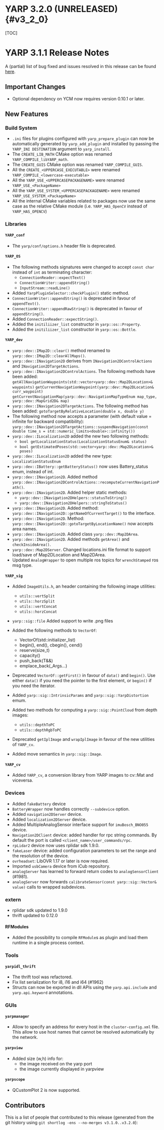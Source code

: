 YARP 3.2.0 (UNRELEASED)                                                {#v3_2_0}
=======================

[TOC]

YARP 3.1.1 Release Notes
========================


A (partial) list of bug fixed and issues resolved in this release can be found
[here](https://github.com/robotology/yarp/issues?q=label%3A%22Fixed+in%3A+YARP+v3.2.0%22).


Important Changes
-----------------

* Optional dependency on YCM now requires version 0.10.1 or later.


New Features
------------

### Build System

* `.ini` files for plugins configured with `yarp_prepare_plugin` can now be
   automatically generated by `yarp_add_plugin` and installed by passing the
   `YARP_INI DESTINATION` argument to `yarp_install`.
* The `CREATE_LIB_MATH` CMake option was renamed `YARP_COMPILE_libYARP_math`.
* The `CREATE_GUIS` CMake option was renamed `YARP_COMPILE_GUIS`.
* All the `CREATE_<UPPERCASE_EXECUTABLE>` were renamed
  `YARP_COMPILE_<lowercase-executable>`
* All the `YARP_USE_<UPPERCASEPACKAGENAME>` were renamed
  `YARP_USE_<PackageName>`
* All the `YARP_USE_SYSTEM_<UPPERCASEPACKAGENAME>` were renamed
  `YARP_USE_SYSTEM_<PackageName>`
* All the internal CMake variables related to packages now use the same case
  as the relative CMake module (i.e. `YARP_HAS_OpenCV` instead of
  `YARP_HAS_OPENCV`)


### Libraries

#### `YARP_conf`

* The `yarp/conf/options.h` header file is deprecated.

#### `YARP_OS`

* The following methods signatures were changed to accept `const char` instead
  of `int` as terminating character:
    * `ConnectionReader::expectText()`
    * `ConnectionWriter::appendString()`
    * `InputStream::readLine()`
* Added `YarpPluginSelector::checkPlugin()` static method.
* `ConnectionWriter::appendString()` is deprecated in favour of `appendText()`.
* `ConnectionWriter::appendRawString()` is deprecated in favour of
  `appendString()`.
* Added `ConnectionReader::expectString()`.
* Added the `initiliizer_list` constructor in `yarp::os::Property`.
* Added the `initiliizer_list` constructor in `yarp::os::Bottle`.

#### `YARP_dev`

* `yarp::dev::IMap2D::clear()` method renamed to
  `yarp::dev::IMap2D::clearAllMaps()`.
* `yarp::dev::INavigation2D` derives from `INavigation2DControlActions`
  and `INavigation2DTargetActions`.
* `yarp::dev::INavigation2DControlActions`. The following methods have been
  added:
  `getAllNavigationWaypoints(std::vector<yarp::dev::Map2DLocation>& waypoints)`
  `getCurrentNavigationWaypoint(yarp::dev::Map2DLocation& curr_waypoint)`
  `getCurrentNavigationMap(yarp::dev::NavigationMapTypeEnum map_type, yarp::dev::MapGrid2D& map)`
* `yarp::dev::INavigation2DTargetActions`. The following method has been added:
  `gotoTargetByRelativeLocation(double x, double y)`
* The following method now accepts a parameter (with default value = infinite
  for backward compatibility):
  `yarp::dev::INavigation2DTargetActions::suspendNavigation(const double time_s = std::numeric_limits<double>::infinity())`
* `yarp::dev::ILocalization2D` added the new two following methods:
  - `bool getLocalizationStatus(LocalizationStatusEnum& status)`
  - `bool getEstimatedPoses(std::vector<yarp::dev::Map2DLocation>& poses)`
* `yarp::dev::ILocalization2D` added the new type: `LocalizationStatusEnum`
* `yarp::dev::IBattery::getBatteryStatus()` now uses Battery_status enum,
  instead of int.
* `yarp::dev::INavigation2D`. Added method
  `yarp::dev::INavigation2DControlActions::recomputeCurrentNavigationPath()`.
* `yarp::dev::INavigation2D`. Added helper static methods:
  - `yarp::dev::INavigation2DHelpers::statusToString()`
  - `yarp::dev::INavigation2DHelpers::stringToStatus()`
* `yarp::dev::INavigation2D`. Added method:
  `yarp::dev::INavigation2D::getNameOfCurrentTarget()` to the interface.
* `yarp::dev::INavigation2D`. Method:
  `yarp::dev::INavigation2D::gotoTargetByLocationName()` now accepts area names.
* `yarp::dev::INavigation2D`. Added class `yarp::dev::Map2DArea`.
* `yarp::dev::INavigation2D`. Added methods `getArea()` and `checkInsideArea()`.
* `yarp::dev::Map2DServer`. Changed locations.ini file format to support
  load/save of Map2DLocation and Map2DArea.
* Updated `AnalogWrapper` to open multiple ros topics for `wrenchStamped`
    ros msg type.

#### `YARP_sig`

* Added `ImageUtils.h`, an header containing the following image utilities:
  - `utils::vertSplit`
  - `utils::horzSplit`
  - `utils::vertConcat`
  - `utils::horzConcat`
* `yarp::sig::file` Added support to write .png files

* Added the following methods to `VectorOf`:
  - VectorOf(std::initializer_list<T>)
  - begin(), end(), cbegin(), cend()
  - reserve(size_t)
  - capacity()
  - push_back(T&&)
  - emplace_back(_Args...)
* Deprecated `VectorOf::getFirst()` in favour of `data()` and `begin()`.
  Use either `data()` if you need the pointer to the first element, or `begin()`
  if you need the iterator.
* Added `yarp::sig::IntrinsicParams` and `yarp::sig::YarpDistortion` emum.
* Added two methods for computing a `yarp::sig::PointCloud` from depth images:
  - `utils::depthToPC`
  - `utils::depthRgbToPC`
* Deprecated `getIplImage` and `wrapIplImage` in favour of the new utilities of
  `YARP_cv`.
* Added move semantics in `yarp::sig::Image`.

#### `YARP_cv`

* Added `YARP_cv`, a conversion library from YARP images to cv::Mat and
  viceversa.

### Devices

* Added `fakeBattery` device
* `BatteryWrapper` now handles correctly `--subdevice` option.
* Added `navigation2DServer` device.
* Added `localization2DServer` device.
* Added MultipleAnalogSensor interface support for `imuBosch_BNO055` device.
* `Navigation2DClient` device: added handler for rpc string commands.
  By default the  port is called `<client_name>/user_commands/rpc`.
* `rpLidar2` device now uses rplidar sdk 1.9.0.
* `fakeLaser` device: added configuration parameters to set the range and the
  resolution of the device. 
* `ovrheadset`: LibOVR 1.17 or later is now required.
* Imported `usbCamera` device from iCub repository.
* `analogServer` has learned to forward return codes to `analogSensorClient`
  (#1981).
* `analogServer` now forwards `calibrateSensor(const yarp::sig::Vector& value)`
  calls to wrapped subdevices.

### extern

* rplidar sdk updated to 1.9.0
* thrift updated to 0.12.0

#### RFModules

* Added the possibility to compile `RFModule`s as plugin and load them runtime
  in a single process context.

### Tools

#### `yarpidl_thrift`

* The thrift tool was refactored.
* Fix list serialization for i8, i16 and i64 (#1962)
* Structs can now be exported in dll APIs using the `yarp.api.include` and
  `yarp.api.keyword` annotations.

### GUIs

#### `yarpmanager`

* Allow to specify an address for every host in the `cluster-config.xml` file.
  This allow to use host names that cannot be resolved automatically by the
  network.

#### `yarpview`

* Added size (w,h) info for:
  - the image received on the yarp port
  - the image currently displayed in yarpview

#### `yarpscope`

* QCustomPlot 2 is now supported.

Contributors
------------

This is a list of people that contributed to this release (generated from the
git history using `git shortlog -ens --no-merges v3.1.0..v3.2.0`):

```
```
